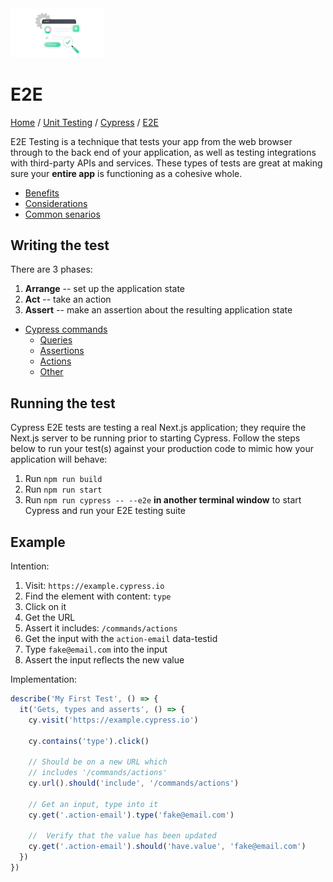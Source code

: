 <img src="../images/testing-visual.png" width=150px alt="testing visual"/>

# E2E

[Home](../../../Readme.md) / [Unit Testing](../../unit-testing.md) / [Cypress](../cypress.md) / [E2E](tool.md)

E2E Testing is a technique that tests your app from the web browser through to the back end of your application, as well as testing integrations with third-party APIs and services. These types of tests are great at making sure your **entire app** is functioning as a cohesive whole.

- [Benefits](https://docs.cypress.io/guides/core-concepts/testing-types#Benefits-of-end-to-end-tests)
- [Considerations](https://docs.cypress.io/guides/core-concepts/testing-types#Considerations-for-end-to-end-tests)
- [Common senarios](https://docs.cypress.io/guides/core-concepts/testing-types#Common-scenarios-for-end-to-end-tests)

## Writing the test

There are 3 phases: 
1. **Arrange** -- set up the application state
2. **Act** -- take an action
3. **Assert** -- make an assertion about the resulting application state

- [Cypress commands](https://docs.cypress.io/api/table-of-contents)
    - [Queries](https://docs.cypress.io/api/table-of-contents#Queries)
    - [Assertions](https://docs.cypress.io/api/table-of-contents#Assertions)
    - [Actions](https://docs.cypress.io/api/table-of-contents#Actions)
    - [Other](https://docs.cypress.io/api/table-of-contents#Other-Commands)

## Running the test

Cypress E2E tests are testing a real Next.js application; they require the Next.js server to be running prior to starting Cypress. Follow the steps below to run your test(s) against your production code to mimic how your application will behave:

1. Run `npm run build`
2. Run `npm run start`
3. Run `npm run cypress -- --e2e` **in another terminal window** to start Cypress and run your E2E testing suite

## Example

Intention:
1. Visit: `https://example.cypress.io`
2. Find the element with content: `type`
3. Click on it
4. Get the URL
5. Assert it includes: `/commands/actions`
6. Get the input with the `action-email` data-testid
7. Type `fake@email.com` into the input
8. Assert the input reflects the new value

Implementation:
```ts
describe('My First Test', () => {
  it('Gets, types and asserts', () => {
    cy.visit('https://example.cypress.io')

    cy.contains('type').click()

    // Should be on a new URL which
    // includes '/commands/actions'
    cy.url().should('include', '/commands/actions')

    // Get an input, type into it
    cy.get('.action-email').type('fake@email.com')

    //  Verify that the value has been updated
    cy.get('.action-email').should('have.value', 'fake@email.com')
  })
})
```